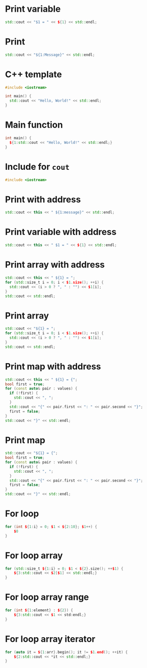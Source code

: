 # Print variable

``` cpp
std::cout << "$1 = " << ${1} << std::endl;
```

# Print

``` cpp
std::cout << "${1:Message}" << std::endl;
```

# C++ template

``` cpp
#include <iostream>

int main() {
  std::cout << "Hello, World!" << std::endl;
}

```

# Main function

``` cpp
int main() {
  ${1:std::cout << "Hello, World!" << std::endl;}
}
```

# Include for `cout`

``` cpp
#include <iostream>
```

# Print with address

``` cpp
std::cout << this << " ${1:message}" << std::endl;
```

# Print variable with address

``` cpp
std::cout << this << " $1 = " << ${1} << std::endl;
```

# Print array with address

``` cpp
std::cout << this << " ${1} = ";
for (std::size_t i = 0; i < $1.size(); ++i) {
  std::cout << (i > 0 ? ", " : "") << $1[i];
}
std::cout << std::endl;
```

# Print array

``` cpp
std::cout << "${1} = ";
for (std::size_t i = 0; i < $1.size(); ++i) {
  std::cout << (i > 0 ? ", " : "") << $1[i];
}
std::cout << std::endl;
```

# Print map with address

``` cpp
std::cout << this << " ${1} = {";
bool first = true;
for (const auto& pair : values) {
  if (!first) {
    std::cout << ", ";
  }
  std::cout << "{" << pair.first << ": " << pair.second << "}";
  first = false;
}
std::cout << "}" << std::endl;
```

# Print map

``` cpp
std::cout << "${1} = {";
bool first = true;
for (const auto& pair : values) {
  if (!first) {
    std::cout << ", ";
  }
  std::cout << "{" << pair.first << ": " << pair.second << "}";
  first = false;
}
std::cout << "}" << std::endl;
```

# For loop

``` cpp
for (int ${1:i} = 0; $1 < ${2:10}; $1++) {
    $0
}
```

# For loop array

``` cpp
for (std::size_t ${1:i} = 0; $1 < ${2}.size(); ++$1) {
    ${3:std::cout << $2[$1] << std::endl;}
}
```

# For loop array range

``` cpp
for (int ${1:element} : ${2}) {
    ${3:std::cout << $1 << std:endl;}
}
```

# For loop array iterator

``` cpp
for (auto it = ${1:arr}.begin(); it != $1.end(); ++it) {
    ${2:std::cout << *it << std::endl;}
}
```

